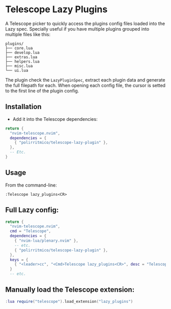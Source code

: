 # Telescope Lazy Plugins

A Telescope picker to quickly access the plugins config files loaded into the
Lazy spec. Specially useful if you have multiple plugins grouped into multiple
files like this:

```
plugins/
├── core.lua
├── develop.lua
├── extras.lua
├── helpers.lua
├── misc.lua
└── ui.lua
```

The plugin check the `LazyPluginSpec`, extract each plugin data and generate the
full filepath for each. When opening each config file, the cursor is setted to
the first line of the plugin config.

## Installation

- Add it into the Telescope dependencies:

```lua
return {
  "nvim-telescope.nvim",
  dependencies = {
    { "polirritmico/telescope-lazy-plugin" },
  },
  -- Etc.
}
```

## Usage

From the command-line:

```vimscript
:Telescope lazy_plugins<CR>
```

## Full Lazy config:

```lua
return {
  "nvim-telescope.nvim",
  cmd = "Telescope",
  dependencies = {
    { "nvim-lua/plenary.nvim" },
    -- etc.
    { "polirritmico/telescope-lazy-plugin" },
  },
  keys = {
    { "<leader>cc", "<Cmd>Telescope lazy_plugins<CR>", desc = "Telescope: Plugins configurations" },
  }
  -- etc.
```

## Manually load the Telescope extension:

```lua
:lua require("telescope").load_extension("lazy_plugins")
```

